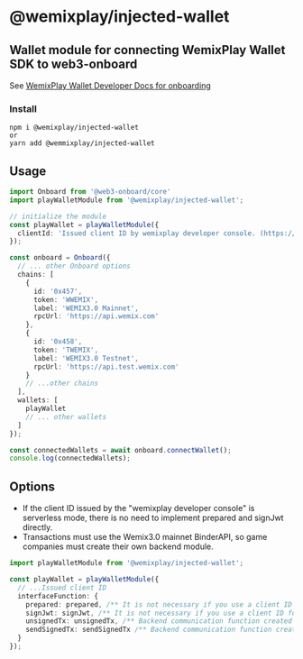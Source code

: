 # @wemixplay/injected-wallet

## Wallet module for connecting WemixPlay Wallet SDK to web3-onboard
See [WemixPlay Wallet Developer Docs for onboarding](https://wemadetree.gitbook.io/1.1.0-ko)

### Install

```
npm i @wemixplay/injected-wallet
or
yarn add @wemmixplay/injected-wallet
```

## Usage
```typescript
import Onboard from '@web3-onboard/core'
import playWalletModule from '@wemixplay/injected-wallet';

// initialize the module
const playWallet = playWalletModule({
  clientId: 'Issued client ID by wemixplay developer console. (https://console.wemixplay.com)'
});

const onboard = Onboard({
  // ... other Onboard options
  chains: [
    {
      id: '0x457',
      token: 'WWEMIX',
      label: 'WEMIX3.0 Mainnet',
      rpcUrl: 'https://api.wemix.com'
    },
    {
      id: '0x458',
      token: 'TWEMIX',
      label: 'WEMIX3.0 Testnet',
      rpcUrl: 'https://api.test.wemix.com'
    }
    // ...other chains
  ],
  wallets: [
    playWallet
    // ... other wallets
  ]
});

const connectedWallets = await onboard.connectWallet();
console.log(connectedWallets);
```

## Options
- If the client ID issued by the "wemixplay developer console" is serverless mode, there is no need to implement prepared and signJwt directly.
- Transactions must use the Wemix3.0 mainnet BinderAPI, so game companies must create their own backend module.
```typescript
import playWalletModule from '@wemixplay/injected-wallet';

const playWallet = playWalletModule({
  // ...Issued client ID
  interfaceFunction: {
    prepared: prepared, /** It is not necessary if you use a client ID for serverless mode. */
    signJwt: signJwt, /** It is not necessary if you use a client ID for serverless mode. */
    unsignedTx: unsignedTx, /** Backend communication function created by game companies for transactions. */
    sendSignedTx: sendSignedTx /** Backend communication function created by game companies for transactions. */
  }
});
```
